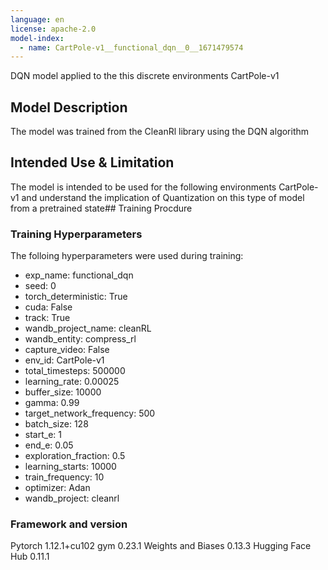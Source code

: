 ```yaml
--- 
language: en 
license: apache-2.0 
model-index: 
  - name: CartPole-v1__functional_dqn__0__1671479574 
---
```

DQN model applied to the this discrete environments CartPole-v1 
## Model Description 
The model was trained from the CleanRl library using the DQN algorithm 
## Intended Use & Limitation 
The model is intended to be used for the following environments CartPole-v1 
 and understand the implication of Quantization on this type of model from a pretrained state## Training Procdure 
### Training Hyperparameters 
The folloing hyperparameters were used during training: 
- exp_name: functional_dqn 
- seed: 0 
- torch_deterministic: True 
- cuda: False 
- track: True 
- wandb_project_name: cleanRL 
- wandb_entity: compress_rl 
- capture_video: False 
- env_id: CartPole-v1 
- total_timesteps: 500000 
- learning_rate: 0.00025 
- buffer_size: 10000 
- gamma: 0.99 
- target_network_frequency: 500 
- batch_size: 128 
- start_e: 1 
- end_e: 0.05 
- exploration_fraction: 0.5 
- learning_starts: 10000 
- train_frequency: 10 
- optimizer: Adan 
- wandb_project: cleanrl 
### Framework and version 
Pytorch 1.12.1+cu102 
gym 0.23.1 
Weights and Biases 0.13.3 
Hugging Face Hub 0.11.1 

